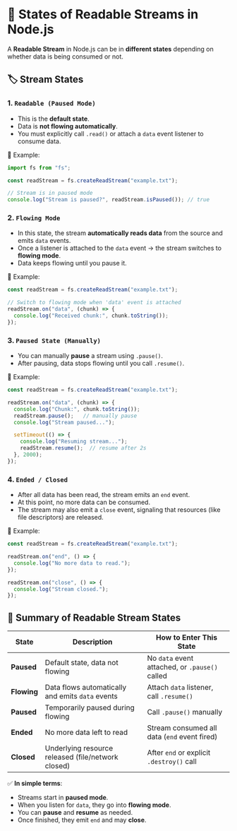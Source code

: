 # 🔹 States of Readable Streams in Node.js

A **Readable Stream** in Node.js can be in **different states** depending on whether data is being consumed or not.

## 🏷️ Stream States

### 1. `Readable (Paused Mode)`
* This is the **default state**.
* Data is **not flowing automatically**.
* You must explicitly call `.read()` or attach a `data` event listener to consume data.

📘 Example:

```javascript
import fs from "fs";

const readStream = fs.createReadStream("example.txt");

// Stream is in paused mode
console.log("Stream is paused?", readStream.isPaused()); // true
```

### 2. `Flowing Mode`
* In this state, the stream **automatically reads data** from the source and emits `data` events.
* Once a listener is attached to the `data` event → the stream switches to **flowing mode**.
* Data keeps flowing until you pause it.

📘 Example:

```javascript
const readStream = fs.createReadStream("example.txt");

// Switch to flowing mode when 'data' event is attached
readStream.on("data", (chunk) => {
  console.log("Received chunk:", chunk.toString());
});
```

### 3. `Paused State (Manually)`
* You can manually **pause** a stream using `.pause()`.
* After pausing, data stops flowing until you call `.resume()`.

📘 Example:

```javascript
const readStream = fs.createReadStream("example.txt");

readStream.on("data", (chunk) => {
  console.log("Chunk:", chunk.toString());
  readStream.pause();   // manually pause
  console.log("Stream paused...");

  setTimeout(() => {
    console.log("Resuming stream...");
    readStream.resume();  // resume after 2s
  }, 2000);
});
```

### 4. `Ended / Closed`
* After all data has been read, the stream emits an `end` event.
* At this point, no more data can be consumed.
* The stream may also emit a `close` event, signaling that resources (like file descriptors) are released.

📘 Example:

```javascript
const readStream = fs.createReadStream("example.txt");

readStream.on("end", () => {
  console.log("No more data to read.");
});

readStream.on("close", () => {
  console.log("Stream closed.");
});
```

## 🔁 Summary of Readable Stream States

| State | Description | How to Enter This State |
|-------|-------------|------------------------|
| **Paused** | Default state, data not flowing | No `data` event attached, or `.pause()` called |
| **Flowing** | Data flows automatically and emits `data` events | Attach `data` listener, call `.resume()` |
| **Paused** | Temporarily paused during flowing | Call `.pause()` manually |
| **Ended** | No more data left to read | Stream consumed all data (`end` event fired) |
| **Closed** | Underlying resource released (file/network closed) | After `end` or explicit `.destroy()` call |

✅ **In simple terms**:
* Streams start in **paused mode**.
* When you listen for `data`, they go into **flowing mode**.
* You can **pause** and **resume** as needed.
* Once finished, they emit `end` and may **close**.